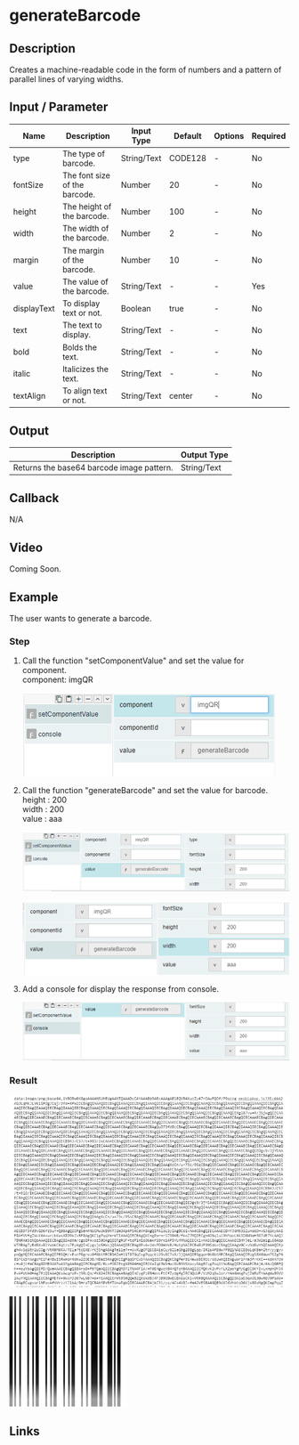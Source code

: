 # generateBarcode

## Description

Creates a machine-readable code in the form of numbers and a pattern of parallel lines of varying widths.

## Input / Parameter

| Name | Description | Input Type | Default | Options | Required |
| ------ | ------ | ------ | ------ | ------ | ------ |
| type | The type of barcode. | String/Text | CODE128 | - | No |
| fontSize | The font size of the barcode. | Number | 20 | - | No |
| height | The height of the barcode. | Number | 100 | - | No |
| width | The width of the barcode. | Number | 2 | - | No |
| margin | The margin of the barcode. | Number | 10 | - | No |
| value | The value of the barcode. | String/Text | - | - | Yes |
| displayText | To display text or not. | Boolean | true | - | No |
| text | The text to display. | String/Text | - | - | No |
| bold | Bolds the text. | String/Text | - | - | No |
| italic | Italicizes the text. | String/Text | - | - | No |
| textAlign | To align text or not. | String/Text | center | - | No |

## Output

| Description | Output Type |
| ------ | ------ |
| Returns the base64 barcode image pattern. | String/Text |

## Callback

N/A

## Video

Coming Soon.

<!-- Format: [![Video]({image-path}?raw=true)]({url-link}) -->

## Example

The user wants to generate a barcode.

### Step

1. Call the function "setComponentValue" and set the value for component.
   <br>
   component: imgQR<br/>
  
    ![](../../../../document/function/Conversion/generateBarcode/generateBarcode-step-1.png?raw=true)

2. Call the function "generateBarcode" and set the value for barcode.
   <br>
   height : 200 <br />
   width : 200 <br />
   value : aaa
   
   ![](../../../../document/function/Conversion/generateBarcode/generateBarcode-step-2.png?raw=true)
   
   ![](../../../../document/function/Conversion/generateBarcode/generateBarcode-step-3.png?raw=true)
   
3. Add a console for display the response from     console.
   
   ![](../../../../document/function/Conversion/generateBarcode/generateBarcode-step-4.png?raw=true)
 
### Result

   ![](../../../../document/function/Conversion/generateBarcode/generateBarcode-result-1.png?raw=true)
   
   ![](../../../../document/function/Conversion/generateBarcode/generateBarcode-result-2.png?raw=true)


## Links